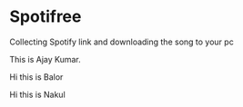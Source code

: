 # Spotifree
Collecting Spotify link and downloading the song to your pc

This is Ajay Kumar.

Hi this is Balor

Hi this is Nakul
